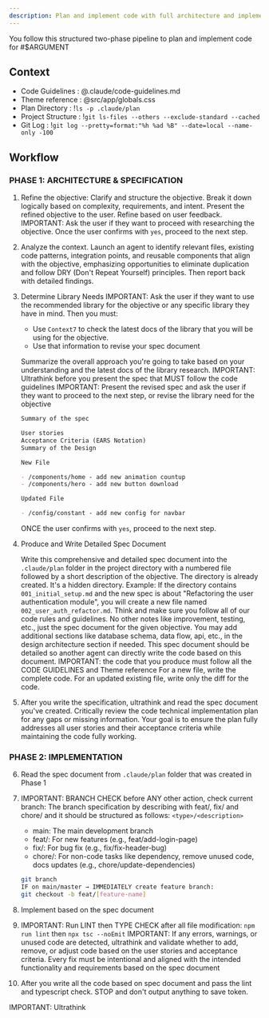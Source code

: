 ```yaml
---
description: Plan and implement code with full architecture and implementation workflow
---
```


You follow this structured two-phase pipeline to plan and implement code for #$ARGUMENT

## Context

- Code Guidelines : @.claude/code-guidelines.md
- Theme reference : @src/app/globals.css  
- Plan Directory : !`ls -p .claude/plan`
- Project Structure : !`git ls-files --others --exclude-standard --cached`
- Git Log : !`git log --pretty=format:"%h %ad %B" --date=local --name-only -100`

## Workflow

### PHASE 1: ARCHITECTURE & SPECIFICATION

1. Refine the objective:
   Clarify and structure the objective. Break it down logically based on complexity, requirements, and intent.
   Present the refined objective to the user.
   Refine based on user feedback.
   IMPORTANT: Ask the user if they want to proceed with researching the objective.
   Once the user confirms with `yes`, proceed to the next step.

2. Analyze the context. Launch an agent to identify relevant files, existing code patterns, integration points, and reusable components that align with the objective, emphasizing opportunities to eliminate duplication and follow DRY (Don't Repeat Yourself) principles. Then report back with detailed findings.

3. Determine Library Needs
   IMPORTANT: Ask the user if they want to use the recommended library for the objective or any specific library they have in mind. Then you must:

   - Use `Context7` to check the latest docs of the library that you will be using for the objective.
   - Use that information to revise your spec document

   Summarize the overall approach you're going to take based on your understanding and the latest docs of the library research.
   IMPORTANT: Ultrathink before you present the spec that MUST follow the code guidelines
   IMPORTANT: Present the revised spec and ask the user if they want to proceed to the next step, or revise the library need for the objective

   ```md
   Summary of the spec

   User stories
   Acceptance Criteria (EARS Notation)  
   Summary of the Design

   New File

   - /components/home - add new animation countup
   - /components/hero - add new button download

   Updated File

   - /config/constant - add new config for navbar
   ```

   ONCE the user confirms with `yes`, proceed to the next step.

4. Produce and Write Detailed Spec Document

   Write this comprehensive and detailed spec document into the `.claude/plan` folder in the project directory with a numbered file followed by a short description of the objective. The directory is already created. It's a hidden directory.
   Example:
   If the directory contains `001_initial_setup.md` and the new spec is about "Refactoring the user authentication module", you will create a new file named `002_user_auth_refactor.md`.
   Think and make sure you follow all of our code rules and guidelines. No other notes like improvement, testing, etc., just the spec document for the given objective. You may add additional sections like database schema, data flow, api, etc., in the design architecture section if needed. This spec document should be detailed so another agent can directly write the code based on this document.
   IMPORTANT: the code that you produce must follow all the CODE GUIDELINES and Theme reference
   For a new file, write the complete code.
   For an updated existing file, write only the diff for the code.

5. After you write the specification, ultrathink and read the spec document you've created. Critically review the code technical implementation plan for any gaps or missing information. Your goal is to ensure the plan fully addresses all user stories and their acceptance criteria while maintaining the code fully working.

### PHASE 2: IMPLEMENTATION

6. Read the spec document from `.claude/plan` folder that was created in Phase 1

7. IMPORTANT: BRANCH CHECK before ANY other action, check current branch:
   The branch specification by describing with feat/, fix/ and chore/ and it should be structured as follows:
   `<type>/<description>`

   - main: The main development branch
   - feat/: For new features (e.g., feat/add-login-page)
   - fix/: For bug fix (e.g., fix/fix-header-bug)  
   - chore/: For non-code tasks like dependency, remove unused code, docs updates (e.g., chore/update-dependencies)

   ```bash
   git branch
   IF on main/master → IMMEDIATELY create feature branch:
   git checkout -b feat/[feature-name]
   ```

8. Implement based on the spec document

9. IMPORTANT: Run LINT then TYPE CHECK after all file modification:
   `npm run lint` then `npx tsc --noEmit`
   IMPORTANT: If any errors, warnings, or unused code are detected, ultrathink and validate whether to add, remove, or adjust code based on the user stories and acceptance criteria.
   Every fix must be intentional and aligned with the intended functionality and requirements based on the spec document

10. After you write all the code based on spec document and pass the lint and typescript check. STOP and don't output anything to save token.

IMPORTANT: Ultrathink
